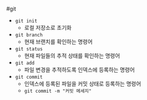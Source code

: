#git 

- `git init`
	- 로컬 저장소로 초기화
- `git branch`
	- 현재 브랜치를 확인하는 명령어
- `git status`
	- 현재 파일들의 추적 상태를 확인하는 명령어
- `git add`
	- 파일 변경을 추적하도록 인덱스에 등록하는 명령어
- `git commit`
	- 인덱스에 등록된 파일을 커밋 상태로 등록하는 명령어
	- `git commit -m "커밋 메세지"`
